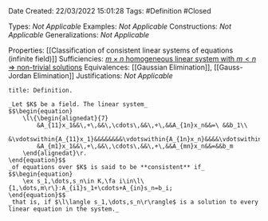 <br />
<br />

Date Created: 22/03/2022 15:01:28
Tags: #Definition #Closed 

Types: _Not Applicable_
Examples: _Not Applicable_
Constructions: _Not Applicable_
Generalizations: _Not Applicable_

Properties: [[Classification of consistent linear systems of equations (infinite field)]]
Sufficiencies: [$m\times n$ homogeneous linear system with $m<n$ $\Rightarrow$ non-trivial solutions](m%20by%20n%20homogeneous%20linear%20system%20with%20m<n%20has%20a%20non-trivial%20solution.md)
Equivalences: [[Gaussian Elimination]], [[Gauss-Jordan Elimination]]
Justifications: _Not Applicable_

``` ad-Definition
title: Definition.

_Let $K$ be a field. The linear system_
$$\begin{equation}
    \l\{\begin{alignedat}{7}
        &A_{11}x_1&&\,+\,&&\,\cdots\,&&\,+\,&&A_{1n}x_n&&=\ &&b_1\\
        &\vdotswithin{A_{11}x_1}&&&&&&&&\vdotswithin{A_{1n}x_n}&&&&\vdotswithin{b_1}\\
        &A_{m1}x_1&&\,+\,&&\,\cdots\,&&\,+\,&&A_{mn}x_n&&=&&b_m
    \end{alignedat}\r.
\end{equation}$$
_of equations over $K$ is said to be **consistent** if_
$$\begin{equation}
    \ex s_1,\dots,s_n\in K,\fa i\in\l\{1,\dots,m\r\}:A_{i1}s_1+\cdots+A_{in}s_n=b_i;
\end{equation}$$
_that is, if $\l\langle s_1,\dots,s_n\r\rangle$ is a solution to every linear equation in the system._

```
